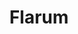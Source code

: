 ---
draft: false
title: Flarum
content:
  id: flarum
  name: Flarum
  logo: /images/applications/forum-community/flarum/logo.png
  website: https://flarum.org/
  iframe_website: /website-iframe/applications/forum-community/flarum
  dashboardImage: /images/applications/forum-community/flarum/screenshot-1.png
  short_description: Flarum is a delightfully simple discussion platform for your website
  description: Flarum is a delightfully simple discussion platform for your website. It's fast, free, and easy to use, with all the features you need to run a successful community. It's also extremely extensible, allowing for ultimate customizability.
  features:
    - title: Fast and simple
      description: No clutter, no bloat, no complex dependencies. Flarum is built with PHP so it’s quick and easy to deploy. The interface is powered by Mithril, a performant JavaScript framework with a tiny footprint.
    - title: Beautiful and responsive
      description: This is forum software for humans. Flarum is carefully designed to be consistent and intuitive across platforms, out-of-the-box
    - title: Powerful and extensible
      description: Customize, extend, and integrate Flarum to suit your community. Flarum’s architecture is amazingly flexible, with a powerful Extension API.
    - title: Free and open
      description: Flarum is released under the MIT license
  screenshots:
    - /images/applications/forum-community/flarum/screenshot-1.png
    - /images/applications/forum-community/flarum/screenshot-2.png
---